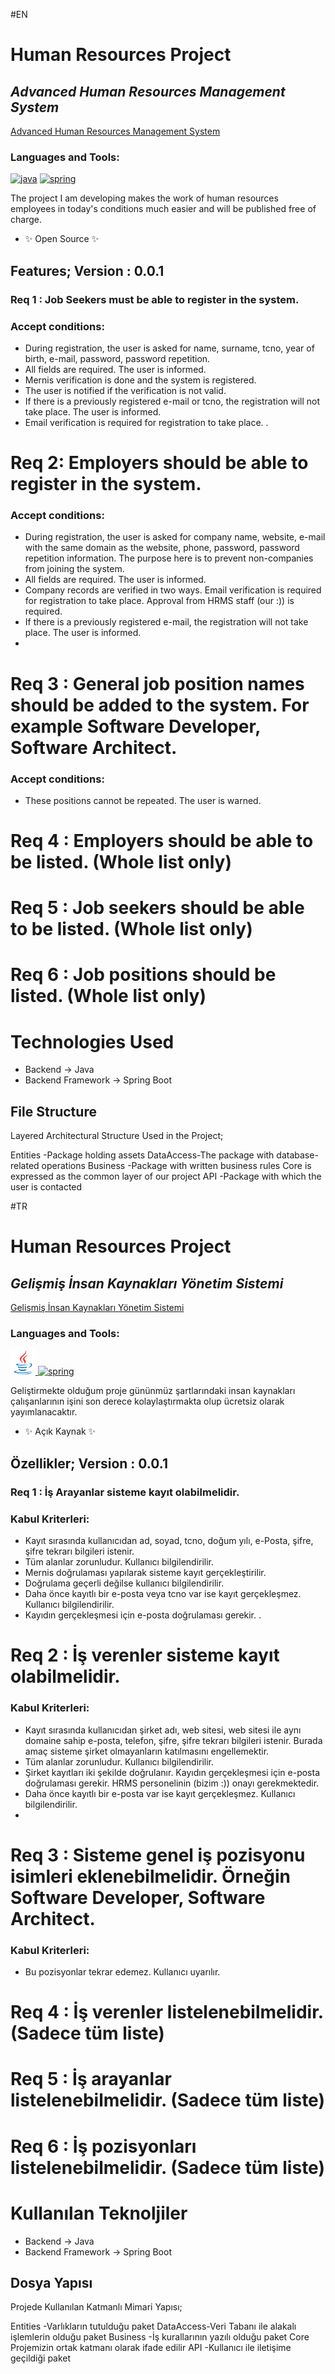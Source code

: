 #EN
# Human Resources Project
## _Advanced Human Resources Management System_
[Advanced Human Resources Management System](https://github.com/EnginKARATAS/javakamp/tree/main/hrmsJava)



<h3 align="left">Languages ​​and Tools:</h3>
<p align="left"> <a href="https://www.java.com" target="_blank"> <img src="https://raw.githubusercontent.com/devicons/devicon/master/ icons/java/java-original.svg" alt="java" width="40" height="40"/></a> <a href="https://spring.io/" target="_blank" > <img src="https://www.vectorlogo.zone/logos/springio/springio-icon.svg" alt="spring" width="40" height="40"/> </a> </p >


The project I am developing makes the work of human resources employees in today's conditions much easier and will be published free of charge.

 
- ✨ Open Source ✨

## Features; Version : 0.0.1
### Req 1 : Job Seekers must be able to register in the system.

### Accept conditions:

- During registration, the user is asked for name, surname, tcno, year of birth, e-mail, password, password repetition.
- All fields are required. The user is informed.
- Mernis verification is done and the system is registered.
- The user is notified if the verification is not valid.
- If there is a previously registered e-mail or tcno, the registration will not take place. The user is informed.
- Email verification is required for registration to take place.
.
# Req 2: Employers should be able to register in the system.
### Accept conditions:

- During registration, the user is asked for company name, website, e-mail with the same domain as the website, phone, password, password repetition information. The purpose here is to prevent non-companies from joining the system.
- All fields are required. The user is informed.
- Company records are verified in two ways. Email verification is required for registration to take place. Approval from HRMS staff (our :)) is required.
- If there is a previously registered e-mail, the registration will not take place. The user is informed.
-
# Req 3 : General job position names should be added to the system. For example Software Developer, Software Architect.
### Accept conditions:

- These positions cannot be repeated. The user is warned.
# Req 4 : Employers should be able to be listed. (Whole list only)

# Req 5 : Job seekers should be able to be listed. (Whole list only)

# Req 6 : Job positions should be listed. (Whole list only)


# Technologies Used
- Backend -> Java
- Backend Framework -> Spring Boot



## File Structure

Layered Architectural Structure Used in the Project;

Entities -Package holding assets
DataAccess-The package with database-related operations
Business -Package with written business rules
Core is expressed as the common layer of our project
API -Package with which the user is contacted

#TR
# Human Resources Project
## _Gelişmiş İnsan Kaynakları Yönetim Sistemi_
[Gelişmiş İnsan Kaynakları Yönetim Sistemi ](https://github.com/EnginKARATAS/javakamp/tree/main/hrmsJava)



<h3 align="left">Languages and Tools:</h3>
<p align="left"> <a href="https://www.java.com" target="_blank"> <img src="https://raw.githubusercontent.com/devicons/devicon/master/icons/java/java-original.svg" alt="java" width="40" height="40"/> </a> <a href="https://spring.io/" target="_blank"> <img src="https://www.vectorlogo.zone/logos/springio/springio-icon.svg" alt="spring" width="40" height="40"/> </a> </p>


Geliştirmekte olduğum proje gününmüz şartlarındaki insan kaynakları çalışanlarının işini son derece kolaylaştırmakta olup ücretsiz olarak yayımlanacaktır. 

 
- ✨ Açık Kaynak ✨

## Özellikler; Version : 0.0.1
### Req 1 : İş Arayanlar sisteme kayıt olabilmelidir.

### Kabul Kriterleri:

- Kayıt sırasında kullanıcıdan ad, soyad, tcno, doğum yılı, e-Posta, şifre, şifre tekrarı bilgileri istenir.
- Tüm alanlar zorunludur. Kullanıcı bilgilendirilir.
- Mernis doğrulaması yapılarak sisteme kayıt gerçekleştirilir.
- Doğrulama geçerli değilse kullanıcı bilgilendirilir.
- Daha önce kayıtlı bir e-posta veya tcno var ise kayıt gerçekleşmez. Kullanıcı bilgilendirilir.
- Kayıdın gerçekleşmesi için e-posta doğrulaması gerekir.
.
# Req 2 : İş verenler sisteme kayıt olabilmelidir.
### Kabul Kriterleri:

- Kayıt sırasında kullanıcıdan şirket adı, web sitesi, web sitesi ile aynı domaine sahip e-posta, telefon, şifre, şifre tekrarı bilgileri istenir. Burada amaç sisteme şirket olmayanların katılmasını engellemektir.
- Tüm alanlar zorunludur. Kullanıcı bilgilendirilir.
- Şirket kayıtları iki şekilde doğrulanır. Kayıdın gerçekleşmesi için e-posta doğrulaması gerekir. HRMS personelinin (bizim :)) onayı gerekmektedir.
- Daha önce kayıtlı bir e-posta var ise kayıt gerçekleşmez. Kullanıcı bilgilendirilir.
- 
# Req 3 : Sisteme genel iş pozisyonu isimleri eklenebilmelidir. Örneğin Software Developer, Software Architect.
### Kabul Kriterleri:

- Bu pozisyonlar tekrar edemez. Kullanıcı uyarılır.
# Req 4 : İş verenler listelenebilmelidir. (Sadece tüm liste)

# Req 5 : İş arayanlar listelenebilmelidir. (Sadece tüm liste)

# Req 6 : İş pozisyonları listelenebilmelidir. (Sadece tüm liste)


# Kullanılan Teknoljiler
- Backend -> Java
- Backend Framework -> Spring Boot



## Dosya Yapısı

Projede Kullanılan Katmanlı Mimari Yapısı;

Entities -Varlıkların tutulduğu paket
DataAccess-Veri Tabanı ile alakalı işlemlerin olduğu paket
Business -İş kurallarının yazılı olduğu paket
Core Projemizin ortak katmanı olarak ifade edilir
API -Kullanıcı ile iletişime geçildiği paket


